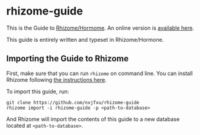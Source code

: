 # rhizome-guide

This is the Guide to [Rhizome/Hormome](https://github.com/nxjfxu/rhizome).
An online version is [available here](https://nxjfxu.github.io/rhizome-guide/anchorage.html).

This guide is entirely written and typeset in Rhizome/Hormone.

## Importing the Guide to Rhizome

First, make sure that you can run `rhizome` on command line.
You can install Rhizome following [the instructions here](https://github.com/nxjfxu/rhizome#install).

To import this guide, run:

```
git clone https://github.com/nxjfxu/rhizome-guide
rhizome import -i rhizome-guide -p <path-to-database>
```

And Rhizome will import the contents of this guide
to a new database located at `<path-to-database>`.


